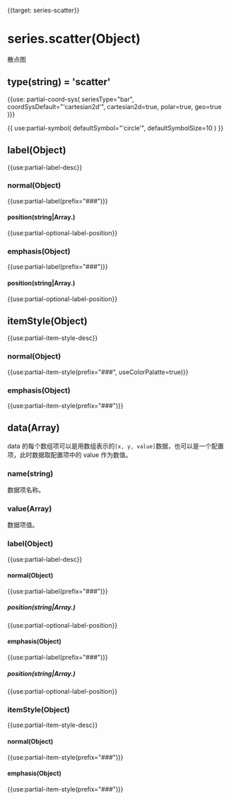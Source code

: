 {{target: series-scatter}}

# series.scatter(Object)

散点图

## type(string) = 'scatter'

{{use: partial-coord-sys(
    seriesType="bar",
    coordSysDefault="'cartesian2d'",
    cartesian2d=true,
    polar=true,
    geo=true
)}}

{{ use:partial-symbol(
    defaultSymbol="'circle'",
    defaultSymbolSize=10
) }}

## label(Object)
{{use:partial-label-desc}}
### normal(Object)
{{use:partial-label(prefix="###")}}
#### position(string|Array.<string>)
{{use:partial-optional-label-position}}
### emphasis(Object)
{{use:partial-label(prefix="###")}}
#### position(string|Array.<string>)
{{use:partial-optional-label-position}}



## itemStyle(Object)
{{use:partial-item-style-desc}}
### normal(Object)
{{use:partial-item-style(prefix="###", useColorPalatte=true)}}
### emphasis(Object)
{{use:partial-item-style(prefix="###")}}




## data(Array)

data 的每个数组项可以是用数组表示的`[x, y, value]`数据，也可以是一个配置项，此时数据取配置项中的 value 作为数值。

### name(string)
数据项名称。

### value(Array)
数据项值。

### label(Object)
{{use:partial-label-desc}}
#### normal(Object)
{{use:partial-label(prefix="###")}}
##### position(string|Array.<string>)
{{use:partial-optional-label-position}}
#### emphasis(Object)
{{use:partial-label(prefix="###")}}
##### position(string|Array.<string>)
{{use:partial-optional-label-position}}


### itemStyle(Object)
{{use:partial-item-style-desc}}
#### normal(Object)
{{use:partial-item-style(prefix="###")}}
#### emphasis(Object)
{{use:partial-item-style(prefix="###")}}

